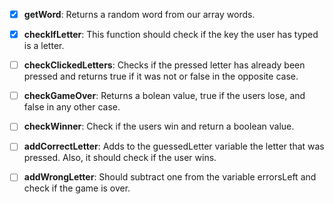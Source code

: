 - [X] **getWord**: Returns a random word from our array words.

- [X] **checkIfLetter**: This function should check if the key the user has typed is a letter.

- [ ] **checkClickedLetters**: Checks if the pressed letter has already been pressed and returns true if it was not or false in the opposite case.

- [ ] **checkGameOver**: Returns a bolean value, true if the users lose, and false in any other case.

- [ ] **checkWinner**: Check if the users win and return a boolean value.

- [ ] **addCorrectLetter**: Adds to the guessedLetter variable the letter that was pressed. Also, it should check if the user wins.

- [ ] **addWrongLetter**: Should subtract one from the variable errorsLeft and check if the game is over.